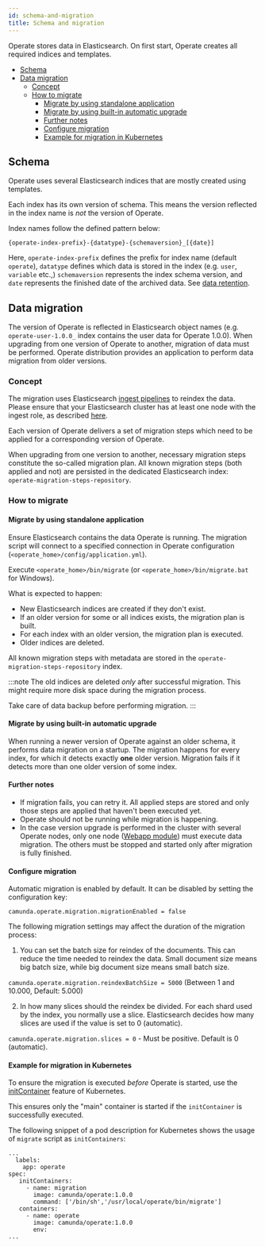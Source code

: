 ```yaml
---
id: schema-and-migration
title: Schema and migration
---
```


Operate stores data in Elasticsearch. On first start, Operate creates all required indices and templates.

- [Schema](#schema)
- [Data migration](#data-migration)
  - [Concept](#concept)
  - [How to migrate](#how-to-migrate)
    - [Migrate by using standalone application](#migrate-by-using-standalone-application)
    - [Migrate by using built-in automatic upgrade](#migrate-by-using-built-in-automatic-upgrade)
    - [Further notes](#further-notes)
    - [Configure migration](#configure-migration)
    - [Example for migration in Kubernetes](#example-for-migration-in-kubernetes)

## Schema

Operate uses several Elasticsearch indices that are mostly created using templates.

Each index has its own version of schema. This means the version reflected in the index name is _not_ the version of Operate.

Index names follow the defined pattern below:

```
{operate-index-prefix}-{datatype}-{schemaversion}_[{date}]

```

Here, `operate-index-prefix` defines the prefix for index name (default `operate`), `datatype` defines which data is stored in the index (e.g. `user`, `variable` etc.,) `schemaversion` represents the index schema version, and `date` represents the finished date of the archived data. See [data retention](data-retention.md).

## Data migration

The version of Operate is reflected in Elasticsearch object names (e.g. `operate-user-1.0.0_` index contains the user data for Operate 1.0.0). When upgrading from one version of Operate to another, migration of data must be performed. Operate distribution provides an application to perform data migration from older versions.

### Concept

The migration uses Elasticsearch [ingest pipelines](https://www.elastic.co/guide/en/elasticsearch/reference/7.16/ingest.html) to reindex the data.
Please ensure that your Elasticsearch cluster has at least one node with the ingest role, as described [here](https://www.elastic.co/guide/en/elasticsearch/reference/7.16/ingest.html#ingest-prerequisites).

Each version of Operate delivers a set of migration steps which need to be applied for a corresponding version of Operate.

When upgrading from one version to another, necessary migration steps constitute the so-called migration plan.
All known migration steps (both applied and not) are persisted in the dedicated Elasticsearch index: `operate-migration-steps-repository`.

### How to migrate

#### Migrate by using standalone application

Ensure Elasticsearch contains the data Operate is running. The migration script will connect to a specified connection in Operate configuration (`<operate_home>/config/application.yml`).

Execute `<operate_home>/bin/migrate` (or `<operate_home>/bin/migrate.bat` for Windows).

What is expected to happen:

- New Elasticsearch indices are created if they don't exist.
- If an older version for some or all indices exists, the migration plan is built.
- For each index with an older version, the migration plan is executed.
- Older indices are deleted.

All known migration steps with metadata are stored in the `operate-migration-steps-repository` index.

:::note
The old indices are deleted _only_ after successful migration. This might require more disk space during the migration process.

Take care of data backup before performing migration.
:::

#### Migrate by using built-in automatic upgrade

When running a newer version of Operate against an older schema, it performs data migration on a startup.
The migration happens for every index, for which it detects exactly **one** older version. Migration fails if it detects more than one older version of some index.

#### Further notes

- If migration fails, you can retry it. All applied steps are stored and only those steps are applied that haven't been executed yet.
- Operate should not be running while migration is happening.
- In the case version upgrade is performed in the cluster with several Operate nodes, only one node ([Webapp module](importer-and-archiver.md)) must execute data migration. The others must be stopped and started only after migration is fully finished.

#### Configure migration

Automatic migration is enabled by default. It can be disabled by setting the configuration key:

`camunda.operate.migration.migrationEnabled = false`

The following migration settings may affect the duration of the migration process:

1. You can set the batch size for reindex of the documents. This can reduce the time needed to reindex the data.
   Small document size means big batch size, while big document size means small batch size.

`camunda.operate.migration.reindexBatchSize = 5000` (Between 1 and 10.000, Default: 5.000)

2. In how many slices should the reindex be divided. For each shard used by the index, you normally use a slice.
   Elasticsearch decides how many slices are used if the value is set to 0 (automatic).

`camunda.operate.migration.slices = 0` - Must be positive. Default is 0 (automatic).

#### Example for migration in Kubernetes

To ensure the migration is executed _before_ Operate is started, use
the [initContainer](https://kubernetes.io/docs/concepts/workloads/pods/init-containers/) feature of Kubernetes.

This ensures only the "main" container is started if the `initContainer` is successfully executed.

The following snippet of a pod description for Kubernetes shows the usage of `migrate` script as `initContainers`:

```
...
  labels:
    app: operate
spec:
   initContainers:
     - name: migration
       image: camunda/operate:1.0.0
       command: ['/bin/sh','/usr/local/operate/bin/migrate']
   containers:
     - name: operate
       image: camunda/operate:1.0.0
       env:
...
```
